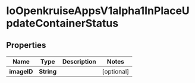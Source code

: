 
# IoOpenkruiseAppsV1alpha1InPlaceUpdateContainerStatus

## Properties
Name | Type | Description | Notes
------------ | ------------- | ------------- | -------------
**imageID** | **String** |  |  [optional]



